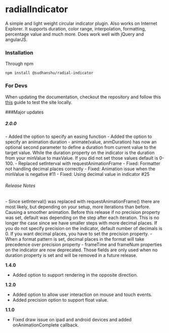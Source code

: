 # radialIndicator
A simple and light weight circular indicator plugin. Also works on Internet Explorer.
It supports duration, color range, interpolation, formatting, percentage value and much more. Does work well with jQuery and angularJS.


### Installation
Through npm
```
npm install @sudhanshu/radial-indicator
```

### For Devs
When updating the documentation, checkout the repository and follow this
[this](https://kbroman.org/simple_site/pages/local_test.html) guide to test the site locally.

###Major updates

<h5>2.0.0</h5>
- Added the option to specify an easing function
- Added the option to specify an animation duration
- animate(value, anmDuration) has now an optional second parameter to define a duration 
from current value to the target value. While the duration property on the indicator is
the duration from your minValue to maxValue. If you did not set those values default is 0-100.
- Replaced setInterval with requestAnimationFrame
- Fixed: Formatter not handling decimal places correctly
- Fixed: Animation issue when the minValue is negative #11
- Fixed: Using decimal value in indicator #25

<h6>Release Notes</h6>
- Since setInterval() was replaced with requestAnimationFrame() there are
most likely, but depending on your setup, more iterations than before. Causing 
a smoother animation. Before this release if no precision property was set, default
was depending on the step after each iteration. This is no longer the case since we have
smaller steps with more decimal places. If you do not specify precision on the indicator,
default number of decimals is 0. If you want decimal places, you have to set the
precision property.
- When a format pattern is set, decimal places in the format will take precedence
over precision property
- frameTime and frameNum properties on the indicator are now deprecated. Those fields
are only used when no duration property is set and will be removed in a future release.

<strong>1.4.0</strong>
- Added option to support rendering in the opposite direction.

<strong>1.2.0</strong>
- Added option to allow user interaction on mouse and touch events.
- Added precision option to support float value.

<strong>1.1.0</strong>
- Fixed draw issue on ipad and android devices and added onAnimationComplete callback.
